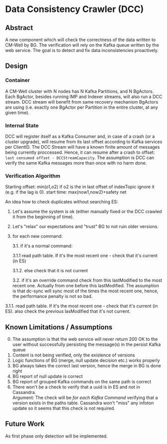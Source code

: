 Data Consistency Crawler (DCC)
=======================

Abstract
--------
A new component which will check the correctness of the data written to CM-Well by BG.
The verification will rely on the Kafka queue written by the web service. The goal is to detect and fix data inconsistencies proactively.

Design
------

### Container
A CM-Well cluster with N nodes has N Kafka Partitions, and N BgActors. Each BgActor, besides running IMP and Indexer streams, will also run a DCC stream.
DCC stream will benefit from same recovery mechanism BgActors are using (i.e. exactly one BgActor per Partition in the entire cluster, at any given time).

### Internal State
DCC will register itself as a Kafka Consumer and, in case of a crash (or a cluster upgrade), will resume from its last offset according to Kafka services per ClientID.
The DCC Stream will have a known finite amount of messages being currently proccessed. Hence, it can resume after a crash to offset: `last consumed offset - DCCStreamCapacity`.
The assumption is DCC can verify the same Kafka messages more than once with no harm done. 

### Verification Algorithm

Starting offset: min(o1,o2) if o2 is the in last offset of indexTopic ignore it (e.g. if the lag is 0).
start time: max(now1,now2)+safety net


An idea how to check duplicates without searching ES:
1. Let's assume the system is ok (either manually fixed or the DCC crawled it from the beginning of time).
2. Let's "relax" our expectations and "trust" BG to not ruin older versions.
3. for each new command:

    3.1. if it's a normal command:
    
    3.1.1 read path table. If it's the most recent one - check that it's current (in ES)
    
    3.1.2. else check that it is not current
   
   3.2. if it's an override command check from this lastModified to the most recent one. Actually from one before this lastModified.
The assumption is that dc-sync will sync most of the times the most recent one, hence, the performance penalty is not so bad.

3.1.1. read path table. If it's the most recent one - check that it's current (in ES). also check the previous lasModified that it's not current.



Known Limitations / Assumptions
-----------------
0. The assumption is that the web service will never return 200 OK to the user without successfully persisting the message(s) in the persist Kafka queue
0. Content is not being verified, only the existence of versions
0. Logic functions of BG (merge, null update decision etc.) works properly
0. BG always takes the correct last version, hence the merge in BG is done right
0. BG report of null update is correct
0. BG report of grouped Kafka commands on the same path is correct
0. There won't be a check to verify that a uuid is in ES and not in Cassandra.  
Argument: The check will be _for each Kafka Command_ verifying that a version exists in the paths table. Cassandra won't "miss" any infoton update so it seems that this check is not required.

Future Work
-----------
As first phase only detection will be implemented.
